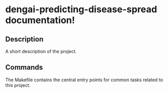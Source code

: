 # dengai-predicting-disease-spread documentation!

## Description

A short description of the project.

## Commands

The Makefile contains the central entry points for common tasks related to this project.

